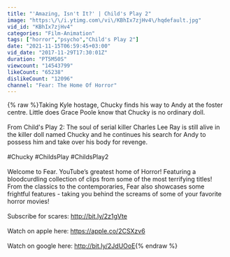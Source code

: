 ```yaml
---
title: "'Amazing, Isn't It?' | Child's Play 2"
image: "https:\/\/i.ytimg.com\/vi\/KBhIx7zjHv4\/hqdefault.jpg"
vid_id: "KBhIx7zjHv4"
categories: "Film-Animation"
tags: ["horror","psycho","Child's Play 2"]
date: "2021-11-15T06:59:45+03:00"
vid_date: "2017-11-29T17:30:01Z"
duration: "PT5M50S"
viewcount: "14543799"
likeCount: "65238"
dislikeCount: "12096"
channel: "Fear: The Home Of Horror"
---
```

{% raw %}Taking Kyle hostage, Chucky finds his way to Andy at the foster centre. Little does Grace Poole know that Chucky is no ordinary doll. <br /><br />From Child's Play 2: The soul of serial killer Charles Lee Ray is still alive in the killer doll named Chucky and he continues his search for Andy to possess him and take over his body for revenge.<br /><br />#Chucky #ChildsPlay #ChildsPlay2<br /><br />Welcome to Fear. YouTube’s greatest home of Horror! Featuring a bloodcurdling collection of clips from some of the most terrifying titles! From the classics to the contemporaries, Fear also showcases some frightful features - taking you behind the screams of some of your favorite horror movies! <br /><br />Subscribe for scares: <a rel="nofollow" target="blank" href="http://bit.ly/2z1gVte">http://bit.ly/2z1gVte</a><br /><br />Watch on apple here: <a rel="nofollow" target="blank" href="https://apple.co/2CSXzv6">https://apple.co/2CSXzv6</a><br /><br />Watch on google here: <a rel="nofollow" target="blank" href="http://bit.ly/2JdUOoE">http://bit.ly/2JdUOoE</a>{% endraw %}
